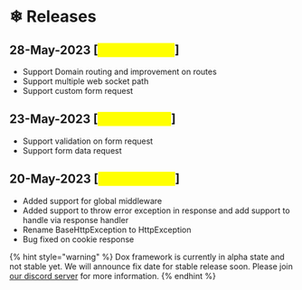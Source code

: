 # ❄ Releases

## 28-May-2023 \[<mark style="color:yellow;">**1.0.0-alpha.2**</mark>]

* Support Domain routing and improvement on routes
* Support multiple web socket path
* Support custom form request

## 23-May-2023 \[<mark style="color:yellow;">**1.0.0-alpha.1**</mark>]

* Support validation on form request
* Support form data request

## 20-May-2023 \[<mark style="color:yellow;">**1.0.0-alpha.0**</mark>]

* Added support for global middleware
* Added support to throw error exception in response and add support to handle via response handler
* Rename BaseHttpException to HttpException
* Bug fixed on cookie response



{% hint style="warning" %}
Dox framework is currently in alpha state and not stable yet. We will announce fix date for stable release soon. Please join [our discord server](https://discord.gg/tfN9Zs9cxu) for more information.
{% endhint %}

